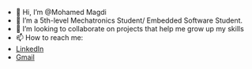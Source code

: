 - 👋 Hi, I’m @Mohamed Magdi
- 👀 I’m a 5th-level Mechatronics Student/ Embedded Software Student.
- 💞️ I’m looking to collaborate on projects that help me grow up my skills
- 📫 How to reach me:
- [LinkedIn](https://www.linkedin.com/in/mohamed-magdi-4b209b218/)
- [Gmail](mohamed.m.alsehli@gmail.com)

